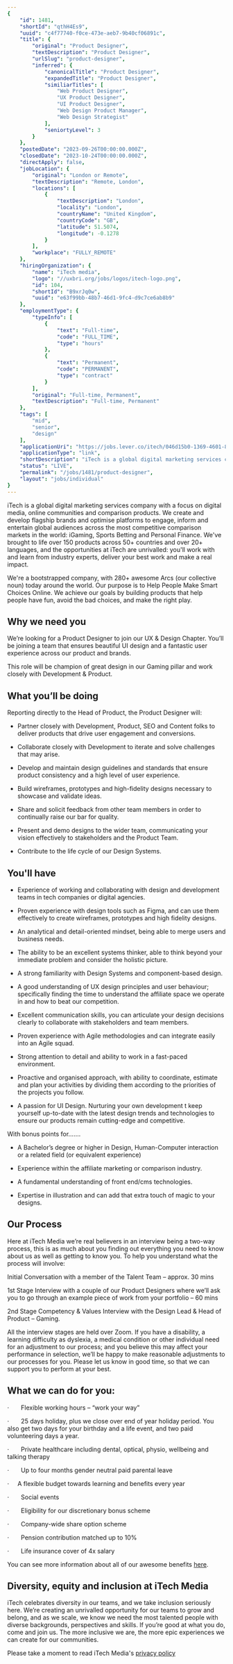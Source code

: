 ```yaml
---
{
	"id": 1481,
	"shortId": "qthH4Es9",
	"uuid": "c4f77740-f0ce-473e-aeb7-9b40cf06891c",
	"title": {
		"original": "Product Designer",
		"textDescription": "Product Designer",
		"urlSlug": "product-designer",
		"inferred": {
			"canonicalTitle": "Product Designer",
			"expandedTitle": "Product Designer",
			"similiarTitles": [
				"Web Product Designer",
				"UX Product Designer",
				"UI Product Designer",
				"Web Design Product Manager",
				"Web Design Strategist"
			],
			"seniortyLevel": 3
		}
	},
	"postedDate": "2023-09-26T00:00:00.000Z",
	"closedDate": "2023-10-24T00:00:00.000Z",
	"directApply": false,
	"jobLocation": {
		"original": "London or Remote",
		"textDescription": "Remote, London",
		"locations": [
			{
				"textDescription": "London",
				"locality": "London",
				"countryName": "United Kingdom",
				"countryCode": "GB",
				"latitude": 51.5074,
				"longitude": -0.1278
			}
		],
		"workplace": "FULLY_REMOTE"
	},
	"hiringOrganization": {
		"name": "iTech media",
		"logo": "//uxbri.org/jobs/logos/itech-logo.png",
		"id": 104,
		"shortId": "B9xrJq0w",
		"uuid": "e63f99bb-48b7-46d1-9fc4-d9c7ce6ab8b9"
	},
	"employmentType": {
		"typeInfo": [
			{
				"text": "Full-time",
				"code": "FULL_TIME",
				"type": "hours"
			},
			{
				"text": "Permanent",
				"code": "PERMANENT",
				"type": "contract"
			}
		],
		"original": "Full-time, Permanent",
		"textDescription": "Full-time, Permanent"
	},
	"tags": [
		"mid",
		"senior",
		"design"
	],
	"applicationUri": "https://jobs.lever.co/itech/046d15b0-1369-4601-8c4c-f2b59cf52b4a/apply",
	"applicationType": "link",
	"shortDescription": "iTech is a global digital marketing services company with a focus on digital media, online communities and comparison products. We create and develop flagship brands and optimise platforms to engage,",
	"status": "LIVE",
	"permalink": "/jobs/1481/product-designer",
	"layout": "jobs/individual"
}
---
```

<p>iTech is a global digital marketing services&nbsp;company with a focus on digital media, online communities and comparison products. We create and develop flagship brands&nbsp;and&nbsp;optimise platforms to engage, inform and entertain global audiences across the most competitive comparison markets in the world: iGaming, Sports Betting and Personal Finance. We've brought to life&nbsp;over 150 products across 50+ countries and over 20+ languages, and the opportunities at iTech are unrivalled: you'll work with and learn from industry experts, deliver your best work and make a real impact.</p><p>We're a bootstrapped company, with 280+ awesome Arcs (our collective noun)&nbsp;today around the world. Our purpose is to Help People Make Smart Choices Online. We achieve our goals by building products that help people&nbsp;have fun, avoid the bad choices, and make the right play.</p><h2>Why we need you</h2><p>We’re looking for a Product Designer to join our UX &amp; Design Chapter. You’ll be joining a team that ensures beautiful UI design and a fantastic user experience across our product and brands.</p><p>This role will be champion of great design in our Gaming pillar and work closely with Development &amp; Product.</p><h2>What you’ll be doing</h2><p>Reporting directly to the Head of Product, the Product Designer will:</p><ul><li><p>Partner closely with Development, Product, SEO and Content folks to deliver products that drive user engagement and conversions.</p></li><li><p>Collaborate closely with Development to iterate and solve challenges that may arise.</p></li><li><p>Develop and maintain design guidelines and standards that ensure product consistency and a high level of user experience.</p></li><li><p>Build wireframes, prototypes and high-fidelity designs necessary to showcase and validate ideas.</p></li><li><p>Share and solicit feedback from other team members in order to continually raise our bar for quality.</p></li><li><p>Present and demo designs to the wider team, communicating your vision effectively to stakeholders and the Product Team.</p></li><li><p>Contribute to the life cycle of our Design Systems.</p></li></ul><h2>You'll have</h2><ul><li><p>Experience of working and collaborating with design and development teams in tech companies or digital agencies.</p></li><li><p>Proven experience with design tools such as Figma, and can use them effectively to create wireframes, prototypes and high fidelity designs.</p></li><li><p>An analytical and detail-oriented mindset, being able to merge users and business needs.</p></li><li><p>The ability to be an excellent systems thinker, able to think beyond your immediate problem and consider the holistic picture.</p></li><li><p>A strong familiarity with Design Systems and component-based design.</p></li><li><p>A good understanding of UX design principles and user behaviour; specifically finding the time to understand the affiliate space we operate in and how to beat our competition.</p></li><li><p>Excellent communication skills, you can articulate your design decisions clearly to collaborate with stakeholders and team members.</p></li><li><p>Proven experience with Agile methodologies and can integrate easily into an Agile squad.</p></li><li><p>Strong attention to detail and ability to work in a fast-paced environment.</p></li><li><p>Proactive and organised approach, with ability to coordinate, estimate and plan your activities by dividing them according to the priorities of the projects you follow.</p></li><li><p>A passion for UI Design. Nurturing your own development t keep yourself up-to-date with the latest design trends and technologies to ensure our products remain cutting-edge and competitive.</p></li></ul><p>With bonus points for…….</p><ul><li><p>A Bachelor’s degree or higher in Design, Human-Computer interaction or a related field (or equivalent experience)</p></li><li><p>Experience within the affiliate marketing or comparison industry.</p></li><li><p>A fundamental understanding of front end/cms technologies.</p></li><li><p>Expertise in illustration and can add that extra touch of magic to your designs.</p></li></ul><h2>Our Process</h2><p>Here at iTech Media we’re real believers in an interview being a two-way process, this is as much about you finding out everything you need to know about us as well as getting to know you. To help you understand what the process will involve:</p><p>Initial Conversation with a member of the Talent Team – approx. 30 mins</p><p>1st Stage Interview with a couple of our Product Designers where we’ll ask you to go through an example piece of work from your portfolio – 60 mins</p><p>2nd Stage Competency &amp; Values Interview with the Design Lead &amp; Head of Product – Gaming.</p><p>All the interview stages are held over Zoom. If you have a disability, a learning difficulty as dyslexia, a medical condition or other individual need for an adjustment to our process; and you believe this may affect your performance in selection, we’ll be happy to make reasonable adjustments to our processes for you. Please let us know in good time, so that we can support you to perform at your best.</p><h2>What we can do for you:</h2><p>·&nbsp;&nbsp;&nbsp;&nbsp;&nbsp;&nbsp; Flexible working hours – “work your way”</p><p>·&nbsp;&nbsp;&nbsp;&nbsp;&nbsp;&nbsp; 25 days holiday, plus we close over end of year holiday period. You also get two days for your birthday and a life event, and two paid volunteering days a year.</p><p>·&nbsp;&nbsp;&nbsp;&nbsp;&nbsp;&nbsp; Private healthcare including dental, optical, physio, wellbeing and talking therapy</p><p>·&nbsp;&nbsp;&nbsp;&nbsp;&nbsp;&nbsp; Up to four months gender neutral paid parental leave</p><p>·&nbsp;&nbsp;&nbsp;&nbsp;&nbsp;A flexible budget towards learning and benefits every year</p><p>·&nbsp;&nbsp;&nbsp;&nbsp;&nbsp;&nbsp; Social events</p><p>·&nbsp;&nbsp;&nbsp;&nbsp;&nbsp;&nbsp; Eligibility for our discretionary bonus scheme</p><p>·&nbsp;&nbsp;&nbsp;&nbsp;&nbsp;&nbsp; Company-wide share option scheme</p><p>·&nbsp;&nbsp;&nbsp;&nbsp;&nbsp;&nbsp; Pension contribution matched up to 10%</p><p>·&nbsp;&nbsp;&nbsp;&nbsp;&nbsp;&nbsp; Life insurance cover of 4x salary</p><p>You can see more information about all of our awesome benefits <a target="_blank" rel="noopener noreferrer nofollow" href="https://www.notion.so/winasone/Our-benefits-UK-6c24e34d47954788a7de3c470beacc65">here</a>.</p><h2>Diversity, equity and inclusion at iTech Media</h2><p>iTech celebrates diversity in our teams, and we take inclusion seriously here. We’re creating an unrivalled opportunity for our teams to grow and belong, and as we scale, we know we need the most talented people with diverse backgrounds, perspectives and skills. If you’re good at what you do, come and join us. The more inclusive we are, the more epic experiences we can create for our communities.</p><p>Please take a moment to read iTech Media's <a target="_blank" rel="noopener noreferrer nofollow" href="http://itech.media/privacy-policy">privacy policy</a></p>
